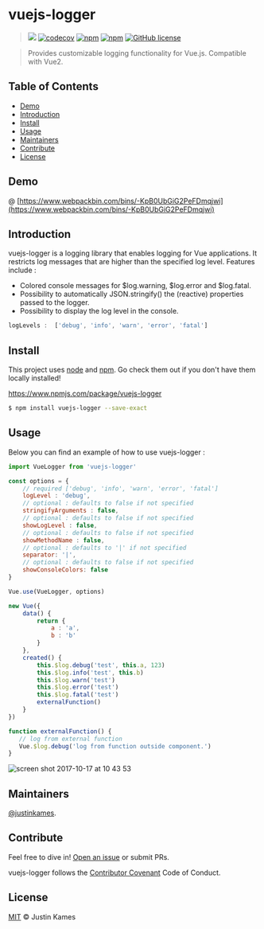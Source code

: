 # vuejs-logger

> ![](https://travis-ci.org/justinkames/vuejs-logger.svg?branch=master)
    [![codecov](https://codecov.io/gh/justinkames/vuejs-logger/branch/master/graph/badge.svg)](https://codecov.io/gh/justinkames/vuejs-logger)
    [![npm](https://img.shields.io/npm/dt/vuejs-logger.svg)](https://www.npmjs.com/package/vuejs-logger)
    [![npm](https://img.shields.io/npm/dw/vuejs-logger.svg)](https://www.npmjs.com/package/vuejs-logger)
    [![GitHub license](https://img.shields.io/badge/license-MIT-blue.svg)](https://raw.githubusercontent.com/justinkames/vuejs-logger/master/LICENSE)

> Provides customizable logging functionality for Vue.js. Compatible with Vue2.

## Table of Contents

- [Demo](#demo)
- [Introduction](#introduction)
- [Install](#install)
- [Usage](#usage)
- [Maintainers](#maintainers)
- [Contribute](#contribute)
- [License](#license)

## Demo

@ [https://www.webpackbin.com/bins/-KpB0UbGiG2PeFDmqjwi](https://www.webpackbin.com/bins/-KpB0UbGiG2PeFDmqjwi)

## Introduction 

vuejs-logger is a logging library that enables logging for Vue applications. It restricts log messages that are higher than the specified log level. Features include :

- Colored console messages for $log.warning, $log.error and $log.fatal.
- Possibility to automatically JSON.stringify() the (reactive) properties passed to the logger.
- Possibility to display the log level in the console.

```js
logLevels :  ['debug', 'info', 'warn', 'error', 'fatal']
```

## Install

This project uses [node](http://nodejs.org) and [npm](https://npmjs.com). Go check them out if you don't have them locally installed!

https://www.npmjs.com/package/vuejs-logger

```sh
$ npm install vuejs-logger --save-exact
```

## Usage

Below you can find an example of how to use vuejs-logger :

```js
import VueLogger from 'vuejs-logger'

const options = {
    // required ['debug', 'info', 'warn', 'error', 'fatal']
    logLevel : 'debug', 
    // optional : defaults to false if not specified
    stringifyArguments : false,
    // optional : defaults to false if not specified
    showLogLevel : false,
    // optional : defaults to false if not specified
    showMethodName : false,
    // optional : defaults to '|' if not specified
    separator: '|',
    // optional : defaults to false if not specified
    showConsoleColors: false
}

Vue.use(VueLogger, options)
```

```js
new Vue({
    data() {
        return {
            a : 'a',
            b : 'b'
        }
    },
    created() {
        this.$log.debug('test', this.a, 123)
        this.$log.info('test', this.b)
        this.$log.warn('test')
        this.$log.error('test')
        this.$log.fatal('test')
        externalFunction()
    }
})

function externalFunction() {
   // log from external function
   Vue.$log.debug('log from function outside component.') 
}
```

![screen shot 2017-10-17 at 10 43 53](https://user-images.githubusercontent.com/3469323/31655175-5b0a2dee-b328-11e7-9eb7-808c4391cf83.png)

## Maintainers

[@justinkames](https://github.com/justinkames).

## Contribute

Feel free to dive in! [Open an issue](https://github.com/justinkames/vuejs-logger/issues/new) or submit PRs.

vuejs-logger follows the [Contributor Covenant](http://contributor-covenant.org/version/1/3/0/) Code of Conduct.

## License

[MIT](LICENSE) © Justin Kames
